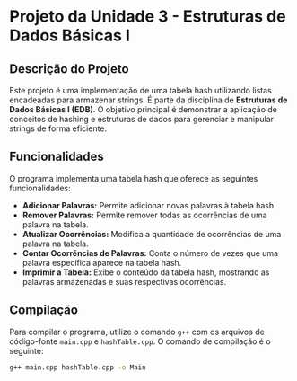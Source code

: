 # Projeto da Unidade 3 - Estruturas de Dados Básicas I

## Descrição do Projeto

Este projeto é uma implementação de uma tabela hash utilizando listas encadeadas para armazenar strings. É parte da disciplina de **Estruturas de Dados Básicas I (EDB)**. O objetivo principal é demonstrar a aplicação de conceitos de hashing e estruturas de dados para gerenciar e manipular strings de forma eficiente.

## Funcionalidades

O programa implementa uma tabela hash que oferece as seguintes funcionalidades:

- **Adicionar Palavras:** Permite adicionar novas palavras à tabela hash.
- **Remover Palavras:** Permite remover todas as ocorrências de uma palavra na tabela.
- **Atualizar Ocorrências:** Modifica a quantidade de ocorrências de uma palavra na tabela.
- **Contar Ocorrências de Palavras:** Conta o número de vezes que uma palavra específica aparece na tabela hash.
- **Imprimir a Tabela:** Exibe o conteúdo da tabela hash, mostrando as palavras armazenadas e suas respectivas ocorrências.

## Compilação

Para compilar o programa, utilize o comando `g++` com os arquivos de código-fonte `main.cpp` e `hashTable.cpp`. O comando de compilação é o seguinte:

```bash
g++ main.cpp hashTable.cpp -o Main
